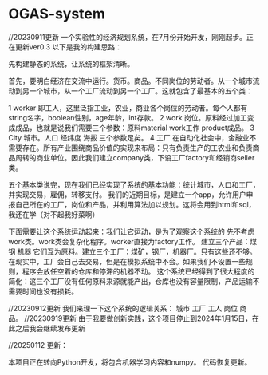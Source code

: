 # OGAS-system

//20230911更新
一个实验性的经济规划系统，在7月份开始开发，刚刚起步。正在更新ver0.3
以下是我的构建思路：

先构建静态的系统，让系统的框架清晰。

首先，要明白经济在交流中运行。货币。商品。不同岗位的劳动者。从一个城市流动到另一个城市，从一个工厂流动到另一个工厂。这就包含了最基本的五个类：

1 worker 即工人，这里泛指工业，农业，商业各个岗位的劳动者。每个人都有string名字，boolean性别，age年龄，int存款。
2 work 岗位。原料经过加工变成成品，也就是说我们需要三个参数：原料material work工作 product成品。
3 City 城市。人口 经纬度 海拔 三个参数足矣。
4 工厂 在自动化社会中，金融业不需要存在。所有产业围绕商品价值的实现来布局：只有负责生产的工农业和负责商品周转的商业单位。因此我们建立company类，下设工厂factory和经销商seller类。

五个基本类说完，现在我们已经实现了系统的基本功能：统计城市，人口和工厂，并实现交易，雇佣，转移支付。
我们的近期目标，是建立一个app，允许用户申报自己所在的工厂，岗位和产品，并利用算法加以规划。这将会用到html和sql，我还在学（对不起我好菜啊）

下面需要让这个系统运动起来：我们让它运动，是为了观察这个系统的
先不考虑work类。work类会复杂化程序。worker直接为factory工作。
建立三个产品：煤 钢 机器 它们互为原料。建立三个工厂：煤矿，钢厂，机器厂。只有这些还不够。在现实中，工厂会自己去交易，但是在模拟系统中不会。如果我们不设置一些规则，程序会放任空着的仓库和停滞的机器不动。
这个系统已经得到了很大程度的简化：这三个工厂没有任何原料来源就能产出，仓库也没有容量限制，产品运输不需要时间也没有损耗。



//20230912更新
我们来理一下这个系统的逻辑关系：
城市 工厂 工人 岗位 商品。
//20230919更新
由于我要做创新实践，这个项目停止到2024年1月15日，在此之后我会继续发布更新

//20250112 更新：

本项目正在转向Python开发，将包含机器学习内容和numpy。
代码恢复更新。
